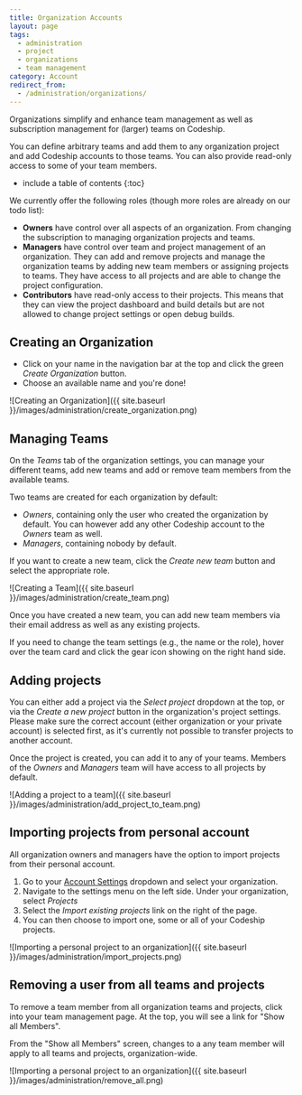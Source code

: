 ```yaml
---
title: Organization Accounts
layout: page
tags:
  - administration
  - project
  - organizations
  - team management
category: Account
redirect_from:
  - /administration/organizations/
---
```


Organizations simplify and enhance team management as well as subscription management for (larger) teams on Codeship.

You can define arbitrary teams and add them to any organization project and add Codeship accounts to those teams. You can also provide read-only access to some of your team members.

* include a table of contents
{:toc}

We currently offer the following roles (though more roles are already on our todo list):

* **Owners** have control over all aspects of an organization. From changing the subscription to managing organization projects and teams.
* **Managers** have control over team and project management of an organization. They can add and remove projects and manage the organization teams by adding new team members or assigning projects to teams. They have access to all projects and are able to change the project configuration.
* **Contributors** have read-only access to their projects. This means that they can view the project dashboard and build details but are not allowed to change project settings or open debug builds.

## Creating an Organization

* Click on your name in the navigation bar at the top and click the green _Create Organization_ button.
* Choose an available name and you're done!

![Creating an Organization]({{ site.baseurl }}/images/administration/create_organization.png)

## Managing Teams

On the _Teams_ tab of the organization settings, you can manage your different teams, add new teams and add or remove team members from the available teams.

Two teams are created for each organization by default:
* _Owners_, containing only the user who created the organization by default. You can however add any other Codeship account to the _Owners_ team as well.
* _Managers_, containing nobody by default.

If you want to create a new team, click the _Create new team_ button and select the appropriate role.

![Creating a Team]({{ site.baseurl }}/images/administration/create_team.png)

Once you have created a new team, you can add new team members via their email address as well as any existing projects.

If you need to change the team settings (e.g., the name or the role), hover over the team card and click the gear icon showing on the right hand side.

## Adding projects

You can either add a project via the _Select project_ dropdown at the top, or via the _Create a new project_ button in the organization's project settings. Please make sure the correct account (either organization or your private account) is selected first, as it's currently not possible to transfer projects to another account.

Once the project is created, you can add it to any of your teams. Members of the _Owners_ and _Managers_ team will have access to all projects by default.

![Adding a project to a team]({{ site.baseurl }}/images/administration/add_project_to_team.png)

## Importing projects from personal account

All organization owners and managers have the option to import projects from their personal account.

1. Go to your [Account Settings](https://codeship.com/user/edit) dropdown and select your organization.
2. Navigate to the settings menu on the left side. Under your organization, select _Projects_
3. Select the _Import existing projects_ link on the right of the page.
4. You can then choose to import one, some or all of your Codeship projects.

![Importing a personal project to an organization]({{ site.baseurl }}/images/administration/import_projects.png)

## Removing a user from all teams and projects

To remove a team member from all organization teams and projects, click into your team management page. At the top, you will see a link for "Show all Members".

From the "Show all Members" screen, changes to a any team member will apply to all teams and projects, organization-wide.

![Importing a personal project to an organization]({{ site.baseurl }}/images/administration/remove_all.png)
